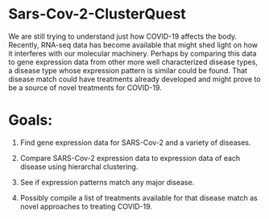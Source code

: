 # Sars-Cov-2-ClusterQuest

We are still trying to understand just how COVID-19 affects the body. Recently, RNA-seq data has become available that might shed light on how it interferes with our molecular machinery. Perhaps by comparing this data to gene expression data from other more well characterized disease types, a disease type whose expression pattern is similar could be found. That disease match could have treatments already developed and might prove to be a source of novel treatments for COVID-19.

# Goals:

1. Find gene expression data for SARS-Cov-2 and a variety of diseases.

2. Compare SARS-Cov-2 expression data to expression data of each disease using hierarchal clustering.

3. See if expression patterns match any major disease.
 
4. Possibly compile a list of treatments available for that disease match as novel approaches to treating COVID-19.

